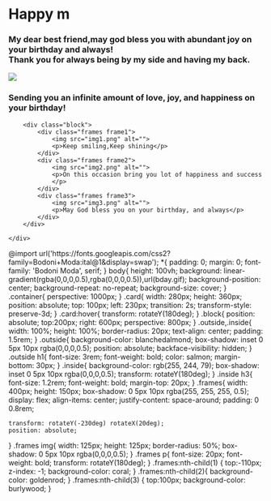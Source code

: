 <!DOCTYPE html>
<html lang="en">
<head>
    <meta charset="UTF-8">
    <meta http-equiv="X-UA-Compatible" content="IE=edge">
    <meta name="viewport" content="width=device-width, initial-scale=1.0">
    <title>Document</title>
    <link rel="stylesheet" href="style.css">
</head>
<body>
    <div class="container">
        <div class="card">
            <div class="outside">
                <h1>Happy m</h1>
                <h3>My dear best friend,may god bless you with abundant joy on your birthday and always!<br>
                    Thank you for always being by my side and having my back.</h3>
            </div>
            <div class="inside">
                <img src="cakegif.gif"/>
                <h3>Sending you an infinite amount of love, joy, and happiness on your birthday!
                </h3>
            </div>
        </div>

        <div class="block">
            <div class="frames frame1">
                <img src="img1.png" alt="">
                <p>Keep smiling,Keep shining</p>
            </div>
            <div class="frames frame2">
                <img src="img2.png" alt="">
                <p>On this occasion bring you lot of happiness and success
                </p>
            </div>
            <div class="frames frame3">
                <img src="img3.png" alt="">
                <p>May God bless you on your birthday, and always</p>
            </div>
        </div>

    </div>
</body>
</html> 
@import url('https://fonts.googleapis.com/css2?family=Bodoni+Moda:ital@1&display=swap');
*{
    padding: 0;
    margin: 0;
    font-family: 'Bodoni Moda', serif;
}
body{
    height: 100vh;
    background: linear-gradient(rgba(0,0,0,0.5),rgba(0,0,0,0.5)),url(bday.gif);
    background-position: center;
    background-repeat: no-repeat;
    background-size: cover;
}
.container{
    perspective: 1000px;
}
.card{
    width: 280px;
    height: 360px;
    position: absolute;
    top: 100px;
    left: 230px;
    transition: 2s;
    transform-style: preserve-3d;
}
.card:hover{
    transform: rotateY(180deg);
}
.block{
    position: absolute;
    top:200px;
    right: 600px;
    perspective: 800px;
}
.outside,.inside{
    width: 100%;
    height: 100%;
    border-radius: 20px;
    text-align: center;
    padding: 1.5rem;
}
.outside{
    background-color: blanchedalmond;
    box-shadow: inset 0 5px 10px rgba(0,0,0,0.5);
    position: absolute;
    backface-visibility: hidden;
}
.outside h1{
    font-size: 3rem;
    font-weight: bold;
    color: salmon;
    margin-bottom: 30px;
}
.inside{
    background-color: rgb(255, 244, 79);
    box-shadow: inset 0 5px 10px rgba(0,0,0,0.5);
    transform: rotateY(180deg);
}
.inside h3{
    font-size: 1.2rem;
    font-weight: bold;
    margin-top: 20px;
}
.frames{
    width: 400px;
    height: 150px;
    box-shadow: 0 5px 10px rgba(255, 255, 255, 0.5);
    display: flex;
    align-items: center;
    justify-content: space-around;
    padding: 0 0.8rem;

    transform: rotateY(-230deg) rotateX(20deg);
    position: absolute;
}
.frames img{
    width: 125px;
    height: 125px;
    border-radius: 50%;
    box-shadow: 0 5px 10px rgba(0,0,0,0.5);
}
.frames p{
   font-size: 20px;
   font-weight: bold;
   transform: rotateY(180deg);
}
.frames:nth-child(1)
{
    top:-110px;
    z-index: -1;
    background-color: coral;
}
.frames:nth-child(2){
    background-color: goldenrod;
}
.frames:nth-child(3)
{
    top:100px;
    background-color: burlywood;
}
